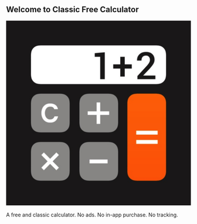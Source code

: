 ## Welcome to Classic Free Calculator

![App Icon](/appicon_1024.png)

A free and classic calculator. No ads. No in-app purchase. No tracking.